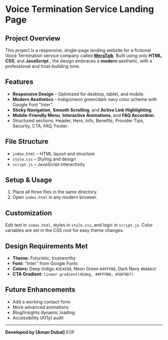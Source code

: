# Voice Termination Service Landing Page

## Project Overview
This project is a responsive, single-page landing website for a fictional Voice Termination service company called **[MeraTalk](https://www.meratalk.com/)**. Built using only **HTML**, **CSS**, and **JavaScript** , the design embraces a **modern** aesthetic, with a professional and trust-building tone.

## Features
- **Responsive Design** – Optimized for desktop, tablet, and mobile.
- **Modern Aesthetics** – Indigo/neon green/dark navy color scheme with Google Font "Inter".
- **Sticky Navigation**, **Smooth Scrolling**, and **Active Link Highlighting**.
- **Mobile-Friendly Menu**, **Interactive Animations**, and **FAQ Accordion**.
- Structured sections: Header, Hero, Info, Benefits, Provider Tips, Security, CTA, FAQ, Footer.

## File Structure
- `index.html` – HTML layout and structure
- `style.css` – Styling and design
- `script.js` – JavaScript interactivity

## Setup & Usage
1. Place all three files in the same directory.
2. Open `index.html` in any modern browser.

## Customization
Edit text in `index.html`, styles in `style.css`, and logic in `script.js`. Color variables are set in the CSS root for easy theme changes.

## Design Requirements Met
- **Theme:** Futuristic, trustworthy
- **Font:** "Inter" from Google Fonts
- **Colors:** Deep Indigo `#3E4E88`, Neon Green `#4FFFB0`, Dark Navy `#0A0A1F`
- **CTA Gradient:** `linear-gradient(45deg, #4FFFB0, #38F9D7)`

## Future Enhancements
- Add a working contact form
- More advanced animations
- Blog/Insights dynamic loading
- Accessibility (A11y) audit

---
**Developed by [Aman Dubal]**
EOF
